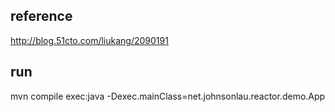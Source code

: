 ## reference
http://blog.51cto.com/liukang/2090191

## run
mvn compile exec:java -Dexec.mainClass=net.johnsonlau.reactor.demo.App